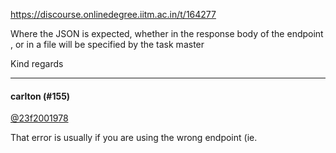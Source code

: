 https://discourse.onlinedegree.iitm.ac.in/t/164277

Where the JSON is expected, whether in the response body of the endpoint , or in a file will be specified by the task master </p>
<p>Kind regards</p><hr>

<h4>carlton (#155)</h4>
<p><a class="mention" href="/u/23f2001978">@23f2001978</a></p>
<p>That error is usually if you are using the wrong endpoint (ie.